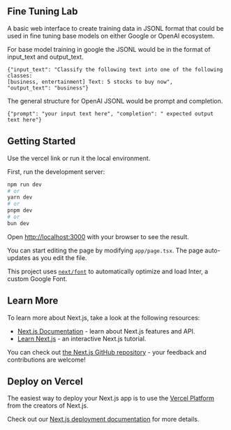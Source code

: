 ## Fine Tuning Lab

A basic web interface to create training data in JSONL format that could be used in fine tuning base models on either Google or OpenAI ecosystem.

For base model training in google the JSONL would be in the format of input_text and output_text.
```
{"input_text": "Classify the following text into one of the following classes:
[business, entertainment] Text: 5 stocks to buy now",
"output_text": "business"}
```
The general structure for OpenAI JSONL would be prompt and completion.

```
{"prompt": "your input text here", "completion": " expected output text here"}
```

## Getting Started

Use the vercel link or run it the local environment.

First, run the development server:

```bash
npm run dev
# or
yarn dev
# or
pnpm dev
# or
bun dev
```

Open [http://localhost:3000](http://localhost:3000) with your browser to see the result.

You can start editing the page by modifying `app/page.tsx`. The page auto-updates as you edit the file.

This project uses [`next/font`](https://nextjs.org/docs/basic-features/font-optimization) to automatically optimize and load Inter, a custom Google Font.

## Learn More

To learn more about Next.js, take a look at the following resources:

- [Next.js Documentation](https://nextjs.org/docs) - learn about Next.js features and API.
- [Learn Next.js](https://nextjs.org/learn) - an interactive Next.js tutorial.

You can check out [the Next.js GitHub repository](https://github.com/vercel/next.js/) - your feedback and contributions are welcome!

## Deploy on Vercel

The easiest way to deploy your Next.js app is to use the [Vercel Platform](https://vercel.com/new?utm_medium=default-template&filter=next.js&utm_source=create-next-app&utm_campaign=create-next-app-readme) from the creators of Next.js.

Check out our [Next.js deployment documentation](https://nextjs.org/docs/deployment) for more details.
